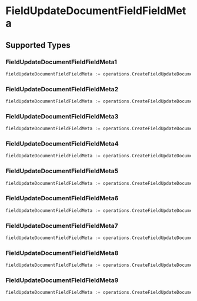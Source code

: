 # FieldUpdateDocumentFieldFieldMeta


## Supported Types

### FieldUpdateDocumentFieldFieldMeta1

```go
fieldUpdateDocumentFieldFieldMeta := operations.CreateFieldUpdateDocumentFieldFieldMetaFieldUpdateDocumentFieldFieldMeta1(operations.FieldUpdateDocumentFieldFieldMeta1{/* values here */})
```

### FieldUpdateDocumentFieldFieldMeta2

```go
fieldUpdateDocumentFieldFieldMeta := operations.CreateFieldUpdateDocumentFieldFieldMetaFieldUpdateDocumentFieldFieldMeta2(operations.FieldUpdateDocumentFieldFieldMeta2{/* values here */})
```

### FieldUpdateDocumentFieldFieldMeta3

```go
fieldUpdateDocumentFieldFieldMeta := operations.CreateFieldUpdateDocumentFieldFieldMetaFieldUpdateDocumentFieldFieldMeta3(operations.FieldUpdateDocumentFieldFieldMeta3{/* values here */})
```

### FieldUpdateDocumentFieldFieldMeta4

```go
fieldUpdateDocumentFieldFieldMeta := operations.CreateFieldUpdateDocumentFieldFieldMetaFieldUpdateDocumentFieldFieldMeta4(operations.FieldUpdateDocumentFieldFieldMeta4{/* values here */})
```

### FieldUpdateDocumentFieldFieldMeta5

```go
fieldUpdateDocumentFieldFieldMeta := operations.CreateFieldUpdateDocumentFieldFieldMetaFieldUpdateDocumentFieldFieldMeta5(operations.FieldUpdateDocumentFieldFieldMeta5{/* values here */})
```

### FieldUpdateDocumentFieldFieldMeta6

```go
fieldUpdateDocumentFieldFieldMeta := operations.CreateFieldUpdateDocumentFieldFieldMetaFieldUpdateDocumentFieldFieldMeta6(operations.FieldUpdateDocumentFieldFieldMeta6{/* values here */})
```

### FieldUpdateDocumentFieldFieldMeta7

```go
fieldUpdateDocumentFieldFieldMeta := operations.CreateFieldUpdateDocumentFieldFieldMetaFieldUpdateDocumentFieldFieldMeta7(operations.FieldUpdateDocumentFieldFieldMeta7{/* values here */})
```

### FieldUpdateDocumentFieldFieldMeta8

```go
fieldUpdateDocumentFieldFieldMeta := operations.CreateFieldUpdateDocumentFieldFieldMetaFieldUpdateDocumentFieldFieldMeta8(operations.FieldUpdateDocumentFieldFieldMeta8{/* values here */})
```

### FieldUpdateDocumentFieldFieldMeta9

```go
fieldUpdateDocumentFieldFieldMeta := operations.CreateFieldUpdateDocumentFieldFieldMetaFieldUpdateDocumentFieldFieldMeta9(operations.FieldUpdateDocumentFieldFieldMeta9{/* values here */})
```

